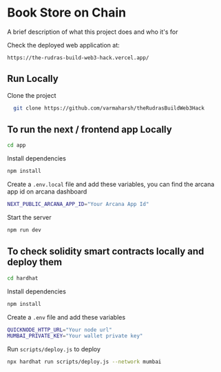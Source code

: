 
# Book Store on Chain

A brief description of what this project does and who it's for

Check the deployed web application at:

`https://the-rudras-build-web3-hack.vercel.app/`

## Run Locally

Clone the project

```bash
  git clone https://github.com/varmaharsh/theRudrasBuildWeb3Hack
```

## To run the next / frontend app Locally

```bash
cd app
```

Install dependencies

```bash
npm install
```

Create a `.env.local` file and add these variables, you can find the arcana app id on arcana dashboard

```bash
NEXT_PUBLIC_ARCANA_APP_ID="Your Arcana App Id"
```

Start the server

```bash
npm run dev
```

## To check solidity smart contracts locally and deploy them

```bash
cd hardhat
```

Install dependencies

```bash
npm install
```

Create a `.env` file and add these variables

```bash
QUICKNODE_HTTP_URL="Your node url"
MUMBAI_PRIVATE_KEY="Your wallet private key"
```

Run `scripts/deploy.js` to deploy

```bash
npx hardhat run scripts/deploy.js --network mumbai
```
